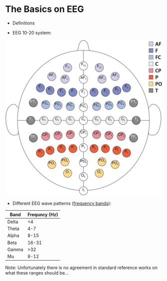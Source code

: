 # The Basics on EEG
- Definitions

- EEG 10-20 system:

![EEG 10-20 system](pictures/EEG_10-20.png "EEG_10-20") 


- Different EEG wave patterns ([frequency bands](https://en.wikipedia.org/wiki/Electroencephalography)):


Band | Frequncy (Hz) |
--- | --- | 
Delta | <4 | 
Theta | 4-7  | 
Alpha | 8-15  | 
Beta | 16-31 | 
Gamma | >32 | 
Mu | 8-12 | 

Note: Unfortunately there is no agreement in standard reference works on what these ranges should be...
